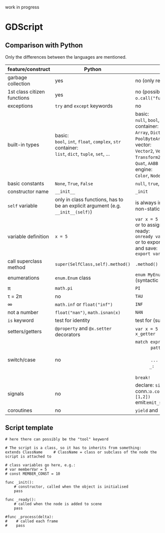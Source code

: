 work in progress

# GDScript

## Comparison with Python

Only the differences between the languages are mentioned.

| feature/construct  | Python | GDScript |
| ------------------ | ------ | -------- |
| garbage collection     | yes    | no (only reference counting) |
| 1st class citizen functions | yes | no (possible: `o.call("func_name",[])`)
| exceptions | `try` and `except` keywords | no
| built-in types           | basic:<br>`bool`, `int`, `float`, `complex`, `str`<br>container:<br>`list`, `dict`, `tuple`, `set`, ...     | basic:<br>`null`, `bool`, `int`, `float`, `String`<br>container:<br>`Array`, `Dictionary`, `PoolByteArray`, ... <br>vector:<br>`Vector2`, `Vector3`, `Rect2`, `Transform2D`,`Transform`, `Basis`, `Quat`, `AABB`<br>engine:<br>`Color`, `NodePath`, `RID`, `Object`
| basic constants        | `None`, `True`, `False` | `null`, `true`, `false` |
| constructor name | `__init__` | `_init`
| `self` variable | only in class functions, has to be an explicit argument (e.g. `__init__(self)`) | is always implicitly present (in non-static functions)
| variable definition    | `x = 5`                          | `var x = 5` <br> or to assign when the node is ready: <br> `onready var x = 5` <br> or to export to GUI interface and save: <br> `export var x = 5`
| call superclass method | `super(SelfClass,self).method()` | `.method()` |
| enumerations | `enum.Enum` class | `enum MyEnum {C1, C2, C3}` (syntactic sugar for constants)
| π            | `math.pi`                      | `PI`       |
| τ = 2π       | no                        | `TAU`      |
| ∞            | `math.inf` or `float("inf")`   | `INF`      |
| not a number | `float("nan")`, `math.isnan(x)` | `NAN`      |
| `is` keyword | test for identity | test for (sub)class |
| setters/getters | `@property` and `@x.setter` decorators | `var x = 5 setget x_setter, x_getter`
| switch/case  | no                             | `match expression:` <br> ` ` ` ` ` ` ` ` `patterns:` <br> ` ` ` ` ` ` ` ` ` ` ` ` ` ` ` ` `code # no break!`<br> ` ` ` ` ` ` ` ` `...` <br> ` ` ` ` ` ` ` ` `_:` <br> ` ` ` ` ` ` ` ` ` ` ` ` ` ` ` ` `default code # no break!` |
signals | no | declare: `signal sig(a,b)`<br>conn.:`o.connect("sig",o2,"cb",[1,2])`<br>emit:`emit_signal("sig",3,4)`
| coroutines | no | `yield` and `resume` keywords


## Script template

    # here there can possibly be the "tool" keyword
    
    # The script is a class, so it has to inherits from something:
    extends ClassName     # ClassName = class or subclass of the node the script is attached to
    
    # class variables go here, e.g.:
    # var memberVar = 5
    # const MEMBER_CONST = 10

    func _init():
        # constructor, called when the object is initialised 
        pass
        
    func _ready():
        # called when the node is added to scene
        pass
        
    #func _process(delta):
    #    # called each frame
    #    pass
